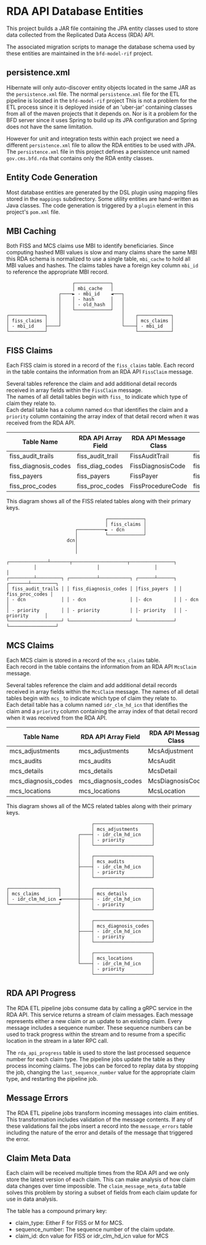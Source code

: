 # RDA API Database Entities

This project builds a JAR file containing the JPA entity classes used to store data collected from the
Replicated Data Access (RDA) API.

The associated migration scripts to manage the database schema used by these entities are maintained in
the `bfd-model-rif` project.

## persistence.xml

Hibernate will only auto-discover entity objects located in the same JAR as the `persistence.xml` file.
The normal `persistence.xml` file for the ETL pipeline is located in the `bfd-model-rif` project
This is not a problem for the ETL process since it is deployed inside of an 'uber-jar' containing classes
from all of the maven projects that it depends on.  Nor is it a problem for the BFD server since it
uses Spring to build up its JPA configuration and Spring does not have the same limitation.

However for unit and integration tests within each project we need a different `persistence.xml` file
to allow the RDA entities to be used with JPA.  The `persistence.xml` file in this project defines a
persistence unit named `gov.cms.bfd.rda` that contains only the RDA entity classes.

## Entity Code Generation

Most database entities are generated by the DSL plugin using mapping files stored in the `mappings` subdirectory.
Some utility entities are hand-written as Java classes.  The code generation is triggered by 
a `plugin` element in this project's `pom.xml` file.

## MBI Caching

Both FISS and MCS claims use MBI to identify beneficiaries.  Since computing hashed MBI values
is slow and many claims share the same MBI this RDA schema is normalized to use a
single table, `mbi_cache` to hold all MBI values and hashes.  The claims tables have a foreign
key column `mbi_id` to reference the appropriate MBI record.

```
                        ┌─────────────┐
                        │ mbi_cache   │
                   ┌────► - mbi_id    ◄───┐
                   │    │ - hash      │   │
                   │    │ - old_hash  │   │
                   │    └─────────────┘   │
┌─────────────┐    │                      │    ┌────────────┐
│ fiss_claims │    │                      │    │ mcs_claims │
│ - mbi_id    ├────┘                      └────┤ - mbi_id   │
└─────────────┘                                └────────────┘
```

## FISS Claims

Each FISS claim is stored in a record of the `fiss_claims` table.
Each record in the table contains the information from an RDA API `FissClaim` message.

Several tables reference the claim and add additional detail records received in
array fields within the `FissClaim` message.  
The names of all detail tables begin with `fiss_` to indicate which type of claim they 
relate to.  
Each detail table has a column named `dcn` that identifies the claim and a `priority` column
containing the array index of that detail record when it was received from the RDA API.

| Table Name           | RDA API Array Field | RDA API Message Class | Proto File                |
|----------------------|---------------------|-----------------------|---------------------------|
| fiss_audit_trails    | fiss_audit_trail    | FissAuditTrail        | fiss_audit_trail.proto    |
| fiss_diagnosis_codes | fiss_diag_codes     | FissDiagnosisCode     | fiss_diagnosis_code.proto |
| fiss_payers          | fiss_payers         | FissPayer             | fiss_payer.proto          |
| fiss_proc_codes      | fiss_proc_codes     | FissProcedureCode     | fiss_procedure_code.proto |


This diagram shows all of the FISS related tables along with their primary keys.

```
                                    ┌─────────────┐
                                    │ fiss_claims │
                         ┌──────────► - dcn       │
                         │          └─────────────┘
                      dcn│
                         │
                         │
          ┌──────────────┴───────┬────────────────────┬────────────────┐
          │                      │                    │                │
┌─────────┴─────────┐ ┌──────────┴───────────┐ ┌──────┴──────┐ ┌───────┴─────────┐
│ fiss_audit_trails │ │ fiss_diagnosis_codes │ │fiss_payers  │ │ fiss_proc_codes │
│ - dcn             │ │ - dcn                │ │- dcn        │ │ - dcn           │
│ - priority        │ │ - priority           │ │- priority   │ │ - priority      │
└───────────────────┘ └──────────────────────┘ └─────────────┘ └─────────────────┘
```

## MCS Claims

Each MCS claim is stored in a record of the `mcs_claims` table.  
Each record in the table contains the information from an RDA API `McsClaim` message.

Several tables reference the claim and add additional detail records received in
array fields within the `McsClaim` message.
The names of all detail tables begin with `mcs_` to indicate which type of claim they 
relate to.  
Each detail table has a column named `idr_clm_hd_icn` that identifies the claim and a `priority`
column containing the array index of that detail record when it was received from the RDA API.

| Table Name          | RDA API Array Field | RDA API Message Class | Proto File               |
|---------------------|---------------------|-----------------------|--------------------------|
| mcs_adjustments     | mcs_adjustments     | McsAdjustment         | mcs_adjustment.proto     |
| mcs_audits          | mcs_audits          | McsAudit              | mcs_audit.proto          |
| mcs_details         | mcs_details         | McsDetail             | mcs_detail.proto         |
| mcs_diagnosis_codes | mcs_diagnosis_codes | McsDiagnosisCode      | mcs_diagnosis_code.proto |
| mcs_locations       | mcs_locations       | McsLocation           | mcs_location.proto       |

This diagram shows all of the MCS related tables along with their primary keys.

```
                               ┌─────────────────────┐
                               │ mcs_adjustments     │
                          ┌────┤ - idr_clm_hd_icn    │
                          │    │ - priority          │
                          │    └─────────────────────┘
                          │
                          │    ┌─────────────────────┐
                          │    │ mcs_audits          │
                          ├────┤ - idr_clm_hd_icn    │
                          │    │ - priority          │
                          │    └─────────────────────┘
                          │
┌──────────────────┐      │    ┌─────────────────────┐
│ mcs_claims       │      │    │ mcs_details         │
│ - idr_clm_hd_icn ◄──────┼────┤ - idr_clm_hd_icn    │
└──────────────────┘      │    │ - priority          │
                          │    └─────────────────────┘
                          │
                          │    ┌─────────────────────┐
                          │    │ mcs_diagnosis_codes │
                          ├────┤ - idr_clm_hd_icn    │
                          │    │ - priority          │
                          │    └─────────────────────┘
                          │
                          │    ┌─────────────────────┐
                          │    │ mcs_locations       │
                          └────┤ - idr_clm_hd_icn    │
                               │ - priority          │
                               └─────────────────────┘
```

## RDA API Progress

The RDA ETL pipeline jobs consume data by calling a gRPC service in the RDA API.  This service
returns a stream of claim messages.  Each message represents either a new claim or an update
to an existing claim.  Every message includes a sequence number.  These sequence numbers
can be used to track progress within the stream and to resume from a specific location
in the stream in a later RPC call.

The `rda_api_progress` table is used to store the last processed sequence number for each claim type.
The pipeline jobs update the table as they process incoming claims.  The jobs can be forced to
replay data by stopping the job, changing the `last_sequence_number` value for the appropriate
claim type, and restarting the pipeline job.

## Message Errors

The RDA ETL pipeline jobs transform incoming messages into claim entities.  This transformation
includes validation of the message contents.  If any of these validations fail the jobs insert a record
into the `message_errors` table including the nature of the error and details of the message that
triggered the error.

## Claim Meta Data

Each claim will be received multiple times from the RDA API and we only store the latest
version of each claim.  This can make analysis of how claim data changes over time impossible.
The `claim_message_meta_data` table solves this problem by storing a subset of fields from
each claim update for use in data analysis.

The table has a compound primary key:

- claim_type: Either F for FISS or M for MCS.
- sequence_number: The sequence number of the claim update.
- claim_id: dcn value for FISS or idr_clm_hd_icn value for MCS
